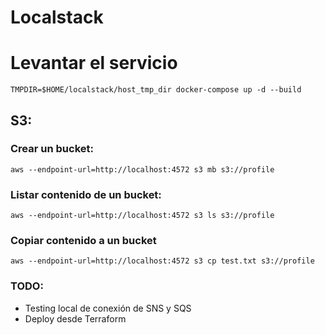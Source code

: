 # Localstack 

# Levantar el servicio
`TMPDIR=$HOME/localstack/host_tmp_dir docker-compose up -d --build` 

## S3:
### Crear un bucket: 
`aws --endpoint-url=http://localhost:4572 s3 mb s3://profile`

### Listar contenido de un bucket: 
`aws --endpoint-url=http://localhost:4572 s3 ls s3://profile`

### Copiar contenido a un bucket 
`aws --endpoint-url=http://localhost:4572 s3 cp test.txt s3://profile`

### TODO:
- Testing local de conexión de SNS y SQS
- Deploy desde Terraform